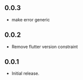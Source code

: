 ## 0.0.3

* make error generic

## 0.0.2

* Remove flutter version constraint

## 0.0.1

* Initial release.
